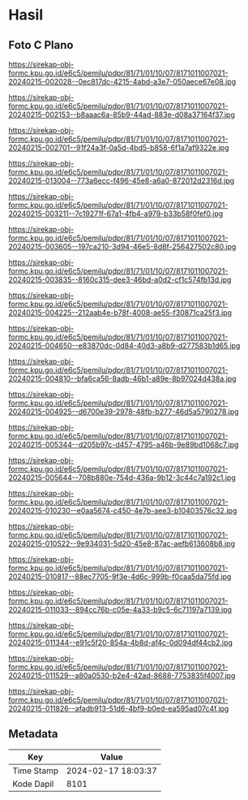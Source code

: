 # Hasil

## Foto C Plano

https://sirekap-obj-formc.kpu.go.id/e6c5/pemilu/pdpr/81/71/01/10/07/8171011007021-20240215-002028--0ec817dc-4215-4abd-a3e7-050aece67e08.jpg

https://sirekap-obj-formc.kpu.go.id/e6c5/pemilu/pdpr/81/71/01/10/07/8171011007021-20240215-002153--b8aaac6a-85b9-44ad-883e-d08a37164f37.jpg

https://sirekap-obj-formc.kpu.go.id/e6c5/pemilu/pdpr/81/71/01/10/07/8171011007021-20240215-002701--91f24a3f-0a5d-4bd5-b858-6f1a7af9322e.jpg

https://sirekap-obj-formc.kpu.go.id/e6c5/pemilu/pdpr/81/71/01/10/07/8171011007021-20240215-013004--773a6ecc-f496-45e8-a6a0-872012d2316d.jpg

https://sirekap-obj-formc.kpu.go.id/e6c5/pemilu/pdpr/81/71/01/10/07/8171011007021-20240215-003211--7c19271f-67a1-4fb4-a979-b33b58f0fef0.jpg

https://sirekap-obj-formc.kpu.go.id/e6c5/pemilu/pdpr/81/71/01/10/07/8171011007021-20240215-003605--197ca210-3d94-46e5-8d8f-256427502c80.jpg

https://sirekap-obj-formc.kpu.go.id/e6c5/pemilu/pdpr/81/71/01/10/07/8171011007021-20240215-003835--8160c315-dee3-46bd-a0d2-cf1c574fb13d.jpg

https://sirekap-obj-formc.kpu.go.id/e6c5/pemilu/pdpr/81/71/01/10/07/8171011007021-20240215-004225--212aab4e-b78f-4008-ae55-f30871ca25f3.jpg

https://sirekap-obj-formc.kpu.go.id/e6c5/pemilu/pdpr/81/71/01/10/07/8171011007021-20240215-004650--e83870dc-0d84-40d3-a8b9-d277583b1d65.jpg

https://sirekap-obj-formc.kpu.go.id/e6c5/pemilu/pdpr/81/71/01/10/07/8171011007021-20240215-004810--bfa6ca56-8adb-46b1-a89e-8b97024d438a.jpg

https://sirekap-obj-formc.kpu.go.id/e6c5/pemilu/pdpr/81/71/01/10/07/8171011007021-20240215-004925--d6700e39-2978-48fb-b277-46d5a5790278.jpg

https://sirekap-obj-formc.kpu.go.id/e6c5/pemilu/pdpr/81/71/01/10/07/8171011007021-20240215-005344--d205b97c-d457-4795-a46b-9e89bd1068c7.jpg

https://sirekap-obj-formc.kpu.go.id/e6c5/pemilu/pdpr/81/71/01/10/07/8171011007021-20240215-005644--708b880e-754d-436a-9b12-3c44c7a192c1.jpg

https://sirekap-obj-formc.kpu.go.id/e6c5/pemilu/pdpr/81/71/01/10/07/8171011007021-20240215-010230--e0aa5674-c450-4e7b-aee3-b10403576c32.jpg

https://sirekap-obj-formc.kpu.go.id/e6c5/pemilu/pdpr/81/71/01/10/07/8171011007021-20240215-010522--9e934031-5d20-45e8-87ac-aefb613608b8.jpg

https://sirekap-obj-formc.kpu.go.id/e6c5/pemilu/pdpr/81/71/01/10/07/8171011007021-20240215-010817--88ec7705-9f3e-4d6c-999b-f0caa5da75fd.jpg

https://sirekap-obj-formc.kpu.go.id/e6c5/pemilu/pdpr/81/71/01/10/07/8171011007021-20240215-011033--894cc76b-c05e-4a33-b9c5-6c71197a7139.jpg

https://sirekap-obj-formc.kpu.go.id/e6c5/pemilu/pdpr/81/71/01/10/07/8171011007021-20240215-011344--e91c5f20-854a-4b8d-af4c-0d094df44cb2.jpg

https://sirekap-obj-formc.kpu.go.id/e6c5/pemilu/pdpr/81/71/01/10/07/8171011007021-20240215-011529--a80a0530-b2e4-42ad-8688-7753835f4007.jpg

https://sirekap-obj-formc.kpu.go.id/e6c5/pemilu/pdpr/81/71/01/10/07/8171011007021-20240215-011826--afadb913-51d6-4bf9-b0ed-ea595ad07c4f.jpg


## Metadata

| Key        | Value               |
| ---------- | ------------------- |
| Time Stamp | 2024-02-17 18:03:37 |
| Kode Dapil | 8101                |



